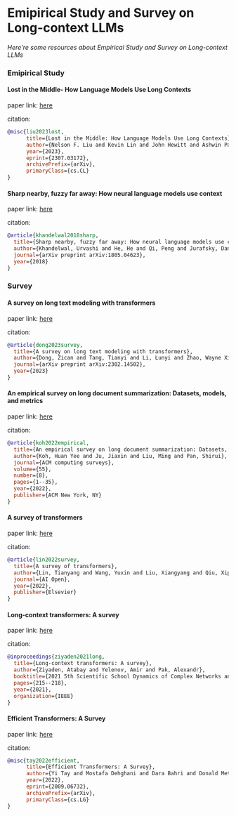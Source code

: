 # Emipirical Study and Survey on Long-context LLMs
*Here're some resources about Empirical Study and Survey on Long-context LLMs*

### Emipirical Study


#### Lost in the Middle- How Language Models Use Long Contexts

paper link: [here](https://arxiv.org/pdf/2307.03172.pdf)

citation:

```bibtex
@misc{liu2023lost,
      title={Lost in the Middle: How Language Models Use Long Contexts}, 
      author={Nelson F. Liu and Kevin Lin and John Hewitt and Ashwin Paranjape and Michele Bevilacqua and Fabio Petroni and Percy Liang},
      year={2023},
      eprint={2307.03172},
      archivePrefix={arXiv},
      primaryClass={cs.CL}
}
```


#### Sharp nearby, fuzzy far away: How neural language models use context

paper link: [here](https://arxiv.org/pdf/1805.04623)

citation:

```bibtex
@article{khandelwal2018sharp,
  title={Sharp nearby, fuzzy far away: How neural language models use context},
  author={Khandelwal, Urvashi and He, He and Qi, Peng and Jurafsky, Dan},
  journal={arXiv preprint arXiv:1805.04623},
  year={2018}
}
```


### Survey

#### A survey on long text modeling with transformers

paper link: [here](https://arxiv.org/pdf/2302.14502)

citation:

```bibtex
@article{dong2023survey,
  title={A survey on long text modeling with transformers},
  author={Dong, Zican and Tang, Tianyi and Li, Lunyi and Zhao, Wayne Xin},
  journal={arXiv preprint arXiv:2302.14502},
  year={2023}
}
```


#### An empirical survey on long document summarization: Datasets, models, and metrics

paper link: [here](https://arxiv.org/pdf/2207.00939)

citation:

```bibtex
@article{koh2022empirical,
  title={An empirical survey on long document summarization: Datasets, models, and metrics},
  author={Koh, Huan Yee and Ju, Jiaxin and Liu, Ming and Pan, Shirui},
  journal={ACM computing surveys},
  volume={55},
  number={8},
  pages={1--35},
  year={2022},
  publisher={ACM New York, NY}
}
```


#### A survey of transformers

paper link: [here](https://www.sciencedirect.com/science/article/pii/S2666651022000146)

citation:

```bibtex
@article{lin2022survey,
  title={A survey of transformers},
  author={Lin, Tianyang and Wang, Yuxin and Liu, Xiangyang and Qiu, Xipeng},
  journal={AI Open},
  year={2022},
  publisher={Elsevier}
}
```

#### Long-context transformers: A survey

paper link: [here](https://ieeexplore.ieee.org/abstract/document/9587279/)

citation:

```bibtex
@inproceedings{ziyaden2021long,
  title={Long-context transformers: A survey},
  author={Ziyaden, Atabay and Yelenov, Amir and Pak, Alexandr},
  booktitle={2021 5th Scientific School Dynamics of Complex Networks and their Applications (DCNA)},
  pages={215--218},
  year={2021},
  organization={IEEE}
}
```


#### Efficient Transformers: A Survey

paper link: [here](https://arxiv.org/pdf/2009.06732.pdf)

citation:

```bibtex
@misc{tay2022efficient,
      title={Efficient Transformers: A Survey}, 
      author={Yi Tay and Mostafa Dehghani and Dara Bahri and Donald Metzler},
      year={2022},
      eprint={2009.06732},
      archivePrefix={arXiv},
      primaryClass={cs.LG}
}
```


